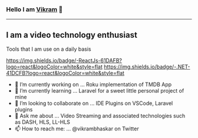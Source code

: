 ### Hello I am [Vikram](https://vbasky.com) 👋

-----------------------------------------------


## I am a video technology enthusiast

Tools that I am use on a daily basis

https://img.shields.io/badge/-ReactJs-61DAFB?logo=react&logoColor=white&style=flat
https://img.shields.io/badge/-.NET-41DCFB?logo=react&logoColor=white&style=flat

- 🔭 I’m currently working on ... Roku implementation of TMDB App
- 🌱 I’m currently learning ... Laravel for a sweet little personal project of mine
- 👯 I’m looking to collaborate on ... IDE Plugins on VSCode, Laravel plugins
- 💬 Ask me about ... Video Streaming and associated technologies such as DASH, HLS, LL-HLS
- 📫 How to reach me: ... @vikrambhaskar on Twitter
